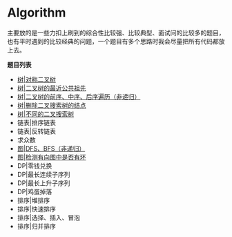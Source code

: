 ﻿# Algorithm

主要放的是一些力扣上刷到的综合性比较强、比较典型、面试问的比较多的题目，也有平时遇到的比较经典的问题，一个题目有多个思路时我会尽量把所有代码都放上去。

**题目列表**

- [树|对称二叉树](./tree/symmetric_binary_trees.md)
- [树|二叉树的最近公共祖先](./tree/most_recent_common_ancestor.md)
- [树|二叉树的前序、中序、后序遍历（非递归）](./tree/traverse.md)
- [树|删除二叉搜索树的结点](./tree/delete_binary_search_trees_node.md)
- [树|不同的二叉搜索树](./tree/different_binary_search_trees.md)
- 链表|排序链表
- 链表|反转链表
- 求众数
- [图|DFS、BFS（非递归）](./chart/dfs_bfs.md)
- [图|检测有向图中是否有环](./chart/ring.md)
- DP|零钱兑换
- DP|最长连续子序列
- DP|最长上升子序列
- DP|鸡蛋掉落
- 排序|堆排序
- 排序|快速排序
- 排序|选择、插入、冒泡
- 排序|归并排序
